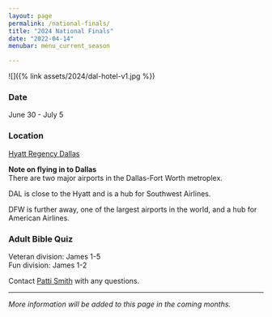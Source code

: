 ```yaml
---
layout: page
permalink: /national-finals/
title: "2024 National Finals"
date: "2022-04-14"
menubar: menu_current_season

---
```


![]({% link assets/2024/dal-hotel-v1.jpg %})

### Date
June 30 - July 5

### Location
[Hyatt Regency Dallas](https://www.hyatt.com/en-US/hotel/texas/hyatt-regency-dallas/dfwrd)

**Note on flying in to Dallas**  
There are two major airports in the Dallas-Fort Worth metroplex.

DAL is close to the Hyatt and is a hub for Southwest Airlines.

DFW is further away, one of the largest airports in the world, and a hub for American Airlines.

### Adult Bible Quiz

Veteran division: James 1-5  
Fun division: James 1-2

Contact [Patti Smith](mailto:p.s.momof5@gmail.com) with any questions.

---

*More information will be added to this page in the coming months.*
